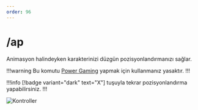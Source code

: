```yaml
---
order: 96
---
```


# /ap

Animasyon halindeyken karakterinizi düzgün pozisyonlandırmanızı sağlar.

!!!warning
Bu komutu [Power Gaming](/rules/power-gaming.md) yapmak için kullanmanız yasaktır.
!!!

!!!info
[!badge variant="dark" text="X"] tuşuyla tekrar pozisyonlandırma yapabilirsiniz.
!!!

![Kontroller](https://cdn.eightbornv.com/2025/05/11/12-57-54_1765737872.jpg)
